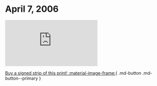 # April 7, 2006

![](https://www.achewood.com/comic.php?date=04072006)

[Buy a signed strip of this print! :material-image-frame:](https://achewood-holiday-pop-up.myshopify.com/products/strip#04072006){ .md-button .md-button--primary }
